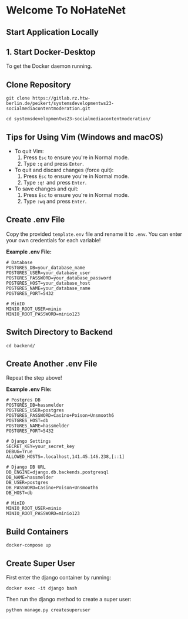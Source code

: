 # Welcome To NoHateNet

## Start Application Locally

## 1. Start Docker-Desktop
   To get the Docker daemon running.

## Clone Repository
   ```
   git clone https://gitlab.rz.htw-berlin.de/peikert/systemsdevelopmentws23-socialmediacontentmoderation.git
   ```
   ```
   cd systemsdevelopmentws23-socialmediacontentmoderation/
   ```

## Tips for Using Vim (Windows and macOS)
   - To quit Vim:
     1. Press `Esc` to ensure you're in Normal mode.
     2. Type `:q` and press `Enter`.
   - To quit and discard changes (force quit):
     1. Press `Esc` to ensure you're in Normal mode.
     2. Type `:q!` and press `Enter`.
   - To save changes and quit:
     1. Press `Esc` to ensure you're in Normal mode.
     2. Type `:wq` and press `Enter`.

## Create .env File
   Copy the provided `template.env` file and rename it to `.env`. You can enter your own credentials for each variable!

   **Example .env File:**
   ```dotenv
   # Database
   POSTGRES_DB=your_database_name
   POSTGRES_USER=your_database_user
   POSTGRES_PASSWORD=your_database_password
   POSTGRES_HOST=your_database_host
   POSTGRES_NAME=your_database_name
   POSTGRES_PORT=5432

   # MinIO
   MINIO_ROOT_USER=minio
   MINIO_ROOT_PASSWORD=minio123
   ```

## Switch Directory to Backend
   ```
   cd backend/
   ```

## Create Another .env File
   Repeat the step above!

   **Example .env File:**
   ```dotenv
   # Postgres DB
   POSTGRES_DB=hassmelder
   POSTGRES_USER=postgres
   POSTGRES_PASSWORD=Casino+Poison+Unsmooth6
   POSTGRES_HOST=db
   POSTGRES_NAME=hassmelder
   POSTGRES_PORT=5432

   # Django Settings
   SECRET_KEY=your_secret_key
   DEBUG=True
   ALLOWED_HOSTS=.localhost,141.45.146.238,[::1]

   # Django DB URL
   DB_ENGINE=django.db.backends.postgresql
   DB_NAME=hassmelder
   DB_USER=postgres
   DB_PASSWORD=Casino+Poison+Unsmooth6
   DB_HOST=db

   # MinIO
   MINIO_ROOT_USER=minio
   MINIO_ROOT_PASSWORD=minio123
   ```

## Build Containers 
   ```
   docker-compose up
   ```

## Create Super User
   First enter the django container by running:
   ```
   docker exec -it django bash 
   ```

   Then run the django method to create a super user:
   ```
   python manage.py createsuperuser
   ```